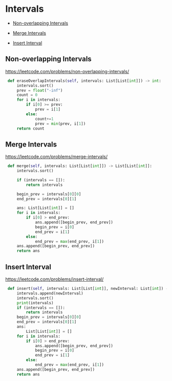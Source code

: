 # Intervals


+ [Non-overlapping Intervals](#problems/non-overlapping-intervals)

+ [Merge Intervals](#problems/merge-intervals)

+ [Insert Interval](#problems/insert-interval)

## Non-overlapping Intervals

https://leetcode.com/problems/non-overlapping-intervals/

```python
 def eraseOverlapIntervals(self, intervals: List[List[int]]) -> int:
     intervals.sort()
     prev = float("-inf")
     count = 0
     for i in intervals:
         if i[0] >= prev:
             prev = i[1]
         else:
             count+=1
             prev = min(prev, i[1])
     return count
```

## Merge Intervals

https://leetcode.com/problems/merge-intervals/

```python
 def merge(self, intervals: List[List[int]]) -> List[List[int]]:
     intervals.sort()

     if (intervals == []):
         return intervals

     begin_prev = intervals[0][0]
     end_prev = intervals[0][1]

     ans: List[List[int]] = []
     for i in intervals:
         if i[0] > end_prev:
             ans.append([begin_prev, end_prev])
             begin_prev = i[0]
             end_prev = i[1]
         else:
             end_prev = max(end_prev, i[1])
     ans.append([begin_prev, end_prev])
     return ans

```

## Insert Interval

https://leetcode.com/problems/insert-interval/

```python
 def insert(self, intervals: List[List[int]], newInterval: List[int]) -> List[List[int]]:
     intervals.append(newInterval)
     intervals.sort()
     print(intervals)
     if (intervals == []):
         return intervals
     begin_prev = intervals[0][0]
     end_prev = intervals[0][1]
     ans:
         List[List[int]] = []
     for i in intervals:
         if i[0] > end_prev:
             ans.append([begin_prev, end_prev])
             begin_prev = i[0]
             end_prev = i[1]
         else:
             end_prev = max(end_prev, i[1])
     ans.append([begin_prev, end_prev])
     return ans
```

##